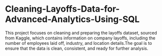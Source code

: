 # Cleaning-Layoffs-Data-for-Advanced-Analytics-Using-SQL
This project focuses on cleaning and preparing the layoffs dataset, sourced from Kaggle, which contains information on company layoffs, including the number of employees laid off, industry, and location details.The goal is to ensure that the data is clean, consistent, and ready for further analysis. 
